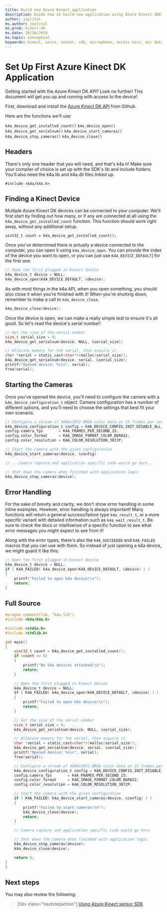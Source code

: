 ```yaml
---
title: Build new Azure Kinect application
description: Guide how to build new application using Azure Kinect SDK
author: joylital
ms.author: joylital
ms.prod: kinect-dk
ms.date: 10/26/2019
ms.topic: conceptual 
keywords: kinect, azure, sensor, sdk, microphone, access mics, mic data
---
```


# Set Up First Azure Kinect DK Application

Getting started with the Azure Kinect DK API? Look no further! This document will get you up and running with access to the device!

First, download and install the [Azure Kinect DK API](https://github.com/Microsoft/Azure-Kinect-Sensor-SDK) from Github.

Here are the functions we'll use:

   `k4a_device_get_installed_count()`
   `k4a_device_open()`
   `k4a_device_get_serialnum()`
   `k4a_device_start_cameras()`
   `k4a_device_stop_cameras()`
   `k4a_device_close()`

## Headers

There's only one header that you will need, and that's k4a.h! Make sure your compiler of choice is set up with the SDK's lib and include folders. You'll also need the k4a.lib and k4a.dll files linked up.

`#include <k4a/k4a.h>`

## Finding a Kinect Device

Multiple Azure Kinect DK devices can be connected to your computer. We'll first start by finding out how many, or if any are connected at all using the `k4a_device_get_installed_count` function. This function should work right away, without any additional setup.

`uint32_t count = k4a_device_get_installed_count();`

Once you've determined there is actually a device connected to the computer, you can open it using `k4a_device_open`. You can provide the index of the device you want to open, or you can just use `K4A_DEVICE_DEFAULT`] for the first one.

```C
// Open the first plugged in Kinect device
k4a_device_t device = NULL;
k4a_device_open(K4A_DEVICE_DEFAULT, &device);
```
As with most things in the k4a API, when you open something, you should also close it when you're finished with it! When you're shutting down, remember to make a call to `k4a_device_close`.

```C
k4a_device_close(device);
```

Once the device is open, we can make a really simple test to ensure it's all good. So let's read the device's serial number!

```C
// Get the size of the serial number
size_t serial_size = 0;
k4a_device_get_serialnum(device, NULL, &serial_size);

// Allocate memory for the serial, then acquire it
char *serial = static_cast<char*>(malloc(serial_size));
k4a_device_get_serialnum(device, serial, &serial_size);
printf("Opened device: %s\n", serial);
free(serial);
```

## Starting the Cameras

Once you've opened the device, you'll need to configure the camera with a `k4a_device_configuration_t` object. Camera configuration has a number of different options, and you'll need to choose the settings that best fit your own scenario.

```C
// Configure a stream of 4096x3072 BRGA color data at 15 frames per second
k4a_device_configuration_t config = K4A_DEVICE_CONFIG_INIT_DISABLE_ALL;
config.camera_fps       = K4A_FRAMES_PER_SECOND_15;
config.color_format     = K4A_IMAGE_FORMAT_COLOR_BGRA32;
config.color_resolution = K4A_COLOR_RESOLUTION_3072P;

// Start the camera with the given configuration
k4a_device_start_cameras(device, &config)

// ...Camera capture and application specific code would go here...

// Shut down the camera when finished with application logic
k4a_device_stop_cameras(device);
```

## Error Handling

For the sake of brevity and clarity, we don't show error handling in some inline examples. However, error handling is always important! Many functions will return a general success/failure type `k4a_result_t`, or a more specific variant with detailed information such as `k4a_wait_result_t`. Be sure to check the docs or intellisense of a specific function to see what error messages you might expect to see from it!

Along with the error types, there's also the `K4A_SUCCEEDED` and `K4A_FAILED` macros that you can use with them. So instead of just opening a k4a device, we might guard it like this:

```C
// Open the first plugged in Kinect device
k4a_device_t device = NULL;
if ( K4A_FAILED( k4a_device_open(K4A_DEVICE_DEFAULT, &device) ) )
{
    printf("Failed to open k4a device!\n");
    return;
}
```

## Full Source

```C
#pragma comment(lib, "k4a.lib")
#include <k4a/k4a.h>

#include <stdio.h>
#include <stdlib.h>

int main()
{
    uint32_t count = k4a_device_get_installed_count();
    if (count == 0)
    {
        printf("No k4a devices attached!\n");
        return;
    }

    // Open the first plugged in Kinect device
    k4a_device_t device = NULL;
    if ( K4A_FAILED( k4a_device_open(K4A_DEVICE_DEFAULT, &device) ) )
    {
        printf("Failed to open k4a device!\n");
        return;
    }

    // Get the size of the serial number
    size_t serial_size = 0;
    k4a_device_get_serialnum(device, NULL, &serial_size);

    // Allocate memory for the serial, then acquire it
    char *serial = static_cast<char*>(malloc(serial_size));
    k4a_device_get_serialnum(device, serial, &serial_size);
    printf("Opened device: %s\n", serial);
    free(serial);

    // Configure a stream of 4096x3072 BRGA color data at 15 frames per second
    k4a_device_configuration_t config = K4A_DEVICE_CONFIG_INIT_DISABLE_ALL;
    config.camera_fps       = K4A_FRAMES_PER_SECOND_15;
    config.color_format     = K4A_IMAGE_FORMAT_COLOR_BGRA32;
    config.color_resolution = K4A_COLOR_RESOLUTION_3072P;

    // Start the camera with the given configuration
    if ( K4A_FAILED( k4a_device_start_cameras(device, &config) ) )
    {
        printf("Failed to start cameras!\n");
        k4a_device_close(device);
        return;
    }

    // Camera capture and application specific code would go here

    // Shut down the camera when finished with application logic
    k4a_device_stop_cameras(device);
    k4a_device_close(device);

	return 0;
}
}

```

## Next steps

You may also review the following:
> [!div class="nextstepaction"]
>[Using Azure Kinect sensor SDK](overview-sensor-sdk.md)